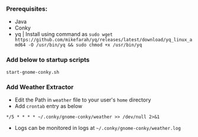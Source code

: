 ### Prerequisites:
- Java
- Conky
- yq | Install using command as `sudo wget https://github.com/mikefarah/yq/releases/latest/download/yq_linux_amd64 -O /usr/bin/yq && sudo chmod +x /usr/bin/yq`

### Add below to startup scripts

```
start-gnome-conky.sh
```

### Add Weather Extractor
- Edit the Path in `weather` file to your user's `home` directory
- Add `crontab` entry as below
```
*/5 * * * * ~/.conky/gnome-conky/weather >> /dev/null 2>&1
```
- Logs can be monitored in logs at `~/.conky/gnome-conky/weather.log`
